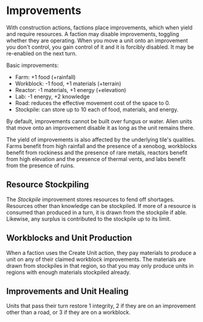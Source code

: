 # Improvements

With construction actions, factions place improvements, which when yield and require resources. A faction may disable improvements, toggling whether they are operating. When you move a unit onto an improvement you don't control, you gain control of it and it is forcibly disabled. It may be re-enabled on the next turn.

Basic improvements:
- Farm: +1 food (+rainfall)
- Workblock: -1 food, +1 materials (+terrain)
- Reactor: -1 materials, +1 energy (+elevation)
- Lab: -1 energy, +2 knowledge
- Road: reduces the effective movement cost of the space to 0.
- Stockpile: can store up to 10 each of food, materials, and energy.

By default, improvements cannot be built over fungus or water. Alien units that move onto an improvement disable it as long as the unit remains there.

The yield of improvements is also affected by the underlying tile's qualities. Farms benefit from high rainfall and the presence of a xenobog, workblocks benefit from rockiness and the presence of rare metals, reactors benefit from high elevation and the presence of thermal vents, and labs benefit from the presence of ruins.

## Resource Stockpiling

The *Stockpile* improvement stores resources to fend off shortages. Resources other than knowledge can be stockpiled. If more of a resource is consumed than produced in a turn, it is drawn from the stockpile if able. Likewise, any surplus is contributed to the stockpile up to its limit.

## Workblocks and Unit Production

When a faction uses the Create Unit action, they pay materials to produce a unit on any of their claimed workblock improvements. The materials are drawn from stockpiles in that region, so that you may only produce units in regions with enough materials stockpiled already.

## Improvements and Unit Healing

Units that pass their turn restore 1 integrity, 2 if they are on an improvement other than a road, or 3 if they are on a workblock.
